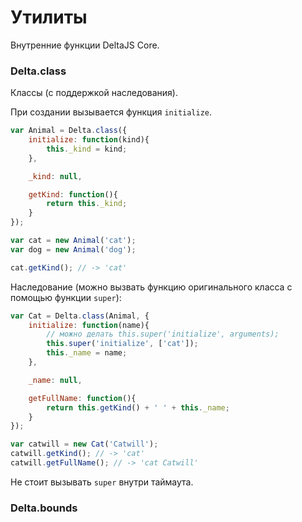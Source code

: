 # Утилиты

Внутренние функции DeltaJS Core.

### Delta.class
Классы (с поддержкой наследования).

При создании вызывается функция `initialize`.
```js
var Animal = Delta.class({
	initialize: function(kind){
		this._kind = kind;
	},

	_kind: null,

	getKind: function(){
		return this._kind;
	}
});

var cat = new Animal('cat');
var dog = new Animal('dog');

cat.getKind(); // -> 'cat'
```

Наследование (можно вызвать функцию оригинального класса с помощью функции `super`):
```js
var Cat = Delta.class(Animal, {
	initialize: function(name){
		// можно делать this.super('initialize', arguments);
		this.super('initialize', ['cat']);
		this._name = name;
	},

	_name: null,

	getFullName: function(){
		return this.getKind() + ' ' + this._name;
	}
});

var catwill = new Cat('Catwill');
catwill.getKind(); // -> 'cat'
catwill.getFullName(); // -> 'cat Catwill'
```

Не стоит вызывать `super` внутри таймаута.

### Delta.bounds
